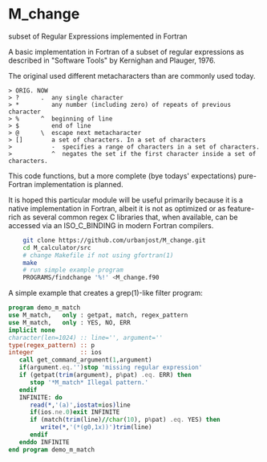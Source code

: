 # M_change
subset of Regular Expressions implemented in Fortran

A basic implementation in Fortran of a subset of regular expressions as
described in "Software Tools" by Kernighan and Plauger, 1976.

The original used different metacharacters than are commonly used today.

    > ORIG. NOW
    > ?      .  any single character
    > *         any number (including zero) of repeats of previous character
    > %      ^  beginning of line
    > $         end of line
    > @      \  escape next metacharacter
    > []        a set of characters. In a set of characters
    >           -  specifies a range of characters in a set of characters.
    >           ^  negates the set if the first character inside a set of characters.

This code functions, but a more complete (bye todays' expectations)
pure-Fortran implementation is planned.

It is hoped this particular module will be useful primarily because it
is a native implementation in Fortran, albeit it is not as optimized or
as feature-rich as several common regex C libraries that, when available,
can be accessed via an ISO_C_BINDING in modern Fortran compilers.

```bash
    git clone https://github.com/urbanjost/M_change.git
    cd M_calculator/src
    # change Makefile if not using gfortran(1)
    make
    # run simple example program
    PROGRAMS/findchange '%!' <M_change.f90
```

A simple example that creates a grep(1)-like filter program:

```fortran
program demo_m_match
use M_match,   only : getpat, match, regex_pattern
use M_match,   only : YES, NO, ERR
implicit none
character(len=1024) :: line='', argument=''
type(regex_pattern) :: p
integer             :: ios
   call get_command_argument(1,argument)
   if(argument.eq.'')stop 'missing regular expression'
   if (getpat(trim(argument), p%pat) .eq. ERR) then
      stop '*M_match* Illegal pattern.'
   endif
   INFINITE: do
      read(*,'(a)',iostat=ios)line
      if(ios.ne.0)exit INFINITE
      if (match(trim(line)//char(10), p%pat) .eq. YES) then
         write(*,'(*(g0,1x))')trim(line)
      endif
   enddo INFINITE
end program demo_m_match
```
